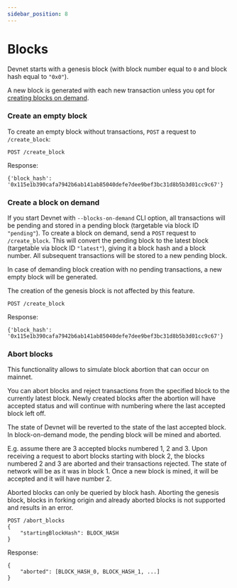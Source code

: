 ```yaml
---
sidebar_position: 8
---
```


# Blocks

Devnet starts with a genesis block (with block number equal to `0` and block hash equal to `"0x0"`).

A new block is generated with each new transaction unless you opt for [creating blocks on demand](#create-a-block-on-demand).

### Create an empty block

To create an empty block without transactions, `POST` a request to `/create_block`:

```
POST /create_block
```

Response:

```
{'block_hash': '0x115e1b390cafa7942b6ab141ab85040defe7dee9bef3bc31d8b5b3d01cc9c67'}
```

### Create a block on demand

If you start Devnet with `--blocks-on-demand` CLI option, all transactions will be pending and stored in a pending block (targetable via block ID `"pending"`).
To create a block on demand, send a `POST` request to `/create_block`. This will convert the pending block to the latest block (targetable via block ID `"latest"`), giving it a block hash and a block number. All subsequent transactions will be stored to a new pending block.

In case of demanding block creation with no pending transactions, a new empty block will be generated.

The creation of the genesis block is not affected by this feature.

```
POST /create_block
```

Response:

```
{'block_hash': '0x115e1b390cafa7942b6ab141ab85040defe7dee9bef3bc31d8b5b3d01cc9c67'}
```

### Abort blocks

This functionality allows to simulate block abortion that can occur on mainnet.

You can abort blocks and reject transactions from the specified block to the currently latest block. Newly created blocks after the abortion will have accepted status and will continue with numbering where the last accepted block left off.

The state of Devnet will be reverted to the state of the last accepted block. In block-on-demand mode, the pending block will be mined and aborted.

E.g. assume there are 3 accepted blocks numbered 1, 2 and 3. Upon receiving a request to abort blocks starting with block 2, the blocks numbered 2 and 3 are aborted and their transactions rejected. The state of network will be as it was in block 1. Once a new block is mined, it will be accepted and it will have number 2.

Aborted blocks can only be queried by block hash. Aborting the genesis block, blocks in forking origin and already aborted blocks is not supported and results in an error.

```
POST /abort_blocks
{
    "startingBlockHash": BLOCK_HASH
}
```

Response:

```
{
    "aborted": [BLOCK_HASH_0, BLOCK_HASH_1, ...]
}
```
